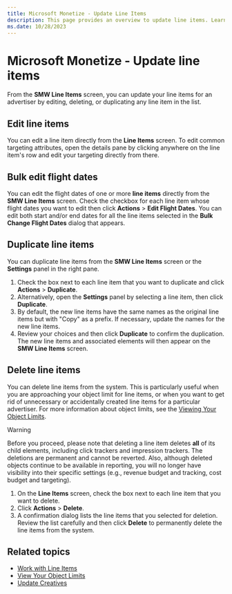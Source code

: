 ```yaml
---
title: Microsoft Monetize - Update Line Items
description: This page provides an overview to update line items. Learn to edit, bulk edit flight dates, duplicate and delete line items in this page.
ms.date: 10/28/2023
---
```



# Microsoft Monetize - Update line items

From the **SMW Line Items** screen, you can update your line items for an advertiser by editing, deleting, or duplicating any line item in the list.

## Edit line items

You can edit a line item directly from the **Line Items** screen. To edit common targeting attributes, open the details pane by clicking anywhere on the line item's row and edit your targeting directly from there.

## Bulk edit flight dates

You can edit the flight dates of one or more **line items** directly from the **SMW Line Items** screen. Check the checkbox for each line item whose flight dates you want to edit then click **Actions** \>  **Edit Flight Dates**. You can edit both start and/or end dates for all the line items selected in the **Bulk Change Flight Dates** dialog that appears.

## Duplicate line items

You can duplicate line items from the **SMW Line Items** screen or the **Settings** panel in the right pane.

1. Check the box next to each line item that you want to duplicate and click **Actions** \>  **Duplicate**.
1. Alternatively, open the **Settings** panel by selecting a line item, then click **Duplicate**.
1. By default, the new line items have the same names as the original line items but with "Copy" as a prefix. If necessary, update the names for the new line items.
1. Review your choices and then click **Duplicate** to confirm the duplication. The new line items and associated elements will then appear on the **SMW Line Items** screen.

## Delete line items

You can delete line items from the system. This is particularly useful when you are approaching your object limit for line items, or when you want to get rid of unnecessary or accidentally created line items for a particular advertiser. For more information about object limits, see the [Viewing Your Object Limits](viewing-your-object-limits.md).

> [!WARNING]
> Before you proceed, please note that deleting a line item deletes **all** of its child elements, including click trackers and impression trackers. The deletions are permanent and cannot be reverted. Also, although deleted objects continue to be available in reporting, you will no longer have visibility into their specific settings (e.g., revenue budget and tracking, cost budget and targeting).

1. On the **Line Items** screen, check the box next to each line item that you want to delete.
1. Click **Actions** \> **Delete**.
1. A confirmation dialog lists the line items that you selected for deletion. Review the list carefully and then click **Delete** to permanently delete the line items from the system.

## Related topics

- [Work with Line Items](working-with-line-items.md)
- [View Your Object Limits](viewing-your-object-limits.md)
- [Update Creatives](update-creatives-in-bulk.md)